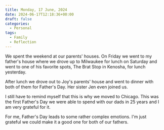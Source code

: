 ```yaml
---
title: Monday, 17 June, 2024
date: 2024-06-17T12:18:36+00:00
draft: false
categories:
  - Personal
tags:
  - Family
  - Reflection
---
```


We spent the weekend at our parents' houses. On Friday we went to my father's house where we drove up to Milwaukee for lunch on Saturday and went to one of his favorite spots, The Brat Stop in Kenosha, for lunch yesterday.

After lunch we drove out to Joy's parents' house and went to dinner with both of them for Father's Day. Her sister Jen even joined us.

I still have to remind myself that this is why we moved to Chicago. This was the first Father's Day we were able to spend with our dads in 25 years and I am very grateful for it.

For me, Father's Day leads to some rather complex emotions. I'm just grateful we could make it a good one for both of our fathers.